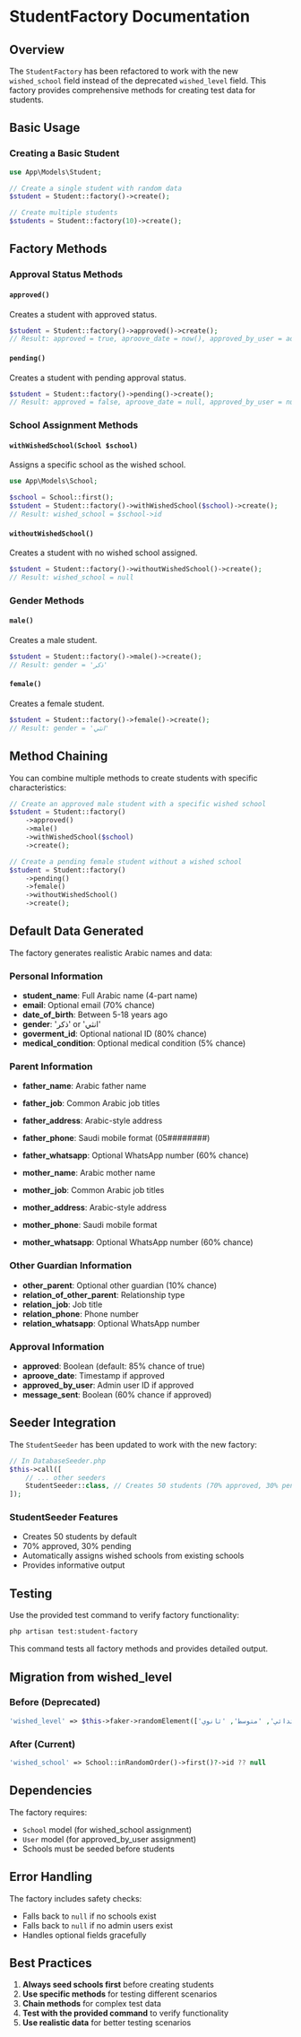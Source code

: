 # StudentFactory Documentation

## Overview

The `StudentFactory` has been refactored to work with the new `wished_school` field instead of the deprecated `wished_level` field. This factory provides comprehensive methods for creating test data for students.

## Basic Usage

### Creating a Basic Student

```php
use App\Models\Student;

// Create a single student with random data
$student = Student::factory()->create();

// Create multiple students
$students = Student::factory(10)->create();
```

## Factory Methods

### Approval Status Methods

#### `approved()`
Creates a student with approved status.

```php
$student = Student::factory()->approved()->create();
// Result: approved = true, aproove_date = now(), approved_by_user = admin user ID
```

#### `pending()`
Creates a student with pending approval status.

```php
$student = Student::factory()->pending()->create();
// Result: approved = false, aproove_date = null, approved_by_user = null
```

### School Assignment Methods

#### `withWishedSchool(School $school)`
Assigns a specific school as the wished school.

```php
use App\Models\School;

$school = School::first();
$student = Student::factory()->withWishedSchool($school)->create();
// Result: wished_school = $school->id
```

#### `withoutWishedSchool()`
Creates a student with no wished school assigned.

```php
$student = Student::factory()->withoutWishedSchool()->create();
// Result: wished_school = null
```

### Gender Methods

#### `male()`
Creates a male student.

```php
$student = Student::factory()->male()->create();
// Result: gender = 'ذكر'
```

#### `female()`
Creates a female student.

```php
$student = Student::factory()->female()->create();
// Result: gender = 'انثي'
```

## Method Chaining

You can combine multiple methods to create students with specific characteristics:

```php
// Create an approved male student with a specific wished school
$student = Student::factory()
    ->approved()
    ->male()
    ->withWishedSchool($school)
    ->create();

// Create a pending female student without a wished school
$student = Student::factory()
    ->pending()
    ->female()
    ->withoutWishedSchool()
    ->create();
```

## Default Data Generated

The factory generates realistic Arabic names and data:

### Personal Information
- **student_name**: Full Arabic name (4-part name)
- **email**: Optional email (70% chance)
- **date_of_birth**: Between 5-18 years ago
- **gender**: 'ذكر' or 'انثي'
- **goverment_id**: Optional national ID (80% chance)
- **medical_condition**: Optional medical condition (5% chance)

### Parent Information
- **father_name**: Arabic father name
- **father_job**: Common Arabic job titles
- **father_address**: Arabic-style address
- **father_phone**: Saudi mobile format (05########)
- **father_whatsapp**: Optional WhatsApp number (60% chance)

- **mother_name**: Arabic mother name
- **mother_job**: Common Arabic job titles
- **mother_address**: Arabic-style address
- **mother_phone**: Saudi mobile format
- **mother_whatsapp**: Optional WhatsApp number (60% chance)

### Other Guardian Information
- **other_parent**: Optional other guardian (10% chance)
- **relation_of_other_parent**: Relationship type
- **relation_job**: Job title
- **relation_phone**: Phone number
- **relation_whatsapp**: Optional WhatsApp number

### Approval Information
- **approved**: Boolean (default: 85% chance of true)
- **aproove_date**: Timestamp if approved
- **approved_by_user**: Admin user ID if approved
- **message_sent**: Boolean (60% chance if approved)

## Seeder Integration

The `StudentSeeder` has been updated to work with the new factory:

```php
// In DatabaseSeeder.php
$this->call([
    // ... other seeders
    StudentSeeder::class, // Creates 50 students (70% approved, 30% pending)
]);
```

### StudentSeeder Features
- Creates 50 students by default
- 70% approved, 30% pending
- Automatically assigns wished schools from existing schools
- Provides informative output

## Testing

Use the provided test command to verify factory functionality:

```bash
php artisan test:student-factory
```

This command tests all factory methods and provides detailed output.

## Migration from wished_level

### Before (Deprecated)
```php
'wished_level' => $this->faker->randomElement(['روضه', 'ابتدائي', 'متوسط', 'ثانوي'])
```

### After (Current)
```php
'wished_school' => School::inRandomOrder()->first()?->id ?? null
```

## Dependencies

The factory requires:
- `School` model (for wished_school assignment)
- `User` model (for approved_by_user assignment)
- Schools must be seeded before students

## Error Handling

The factory includes safety checks:
- Falls back to `null` if no schools exist
- Falls back to `null` if no admin users exist
- Handles optional fields gracefully

## Best Practices

1. **Always seed schools first** before creating students
2. **Use specific methods** for testing different scenarios
3. **Chain methods** for complex test data
4. **Test with the provided command** to verify functionality
5. **Use realistic data** for better testing scenarios 
